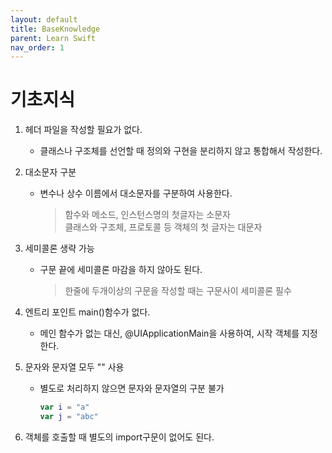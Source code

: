 ```yaml
---
layout: default
title: BaseKnowledge
parent: Learn Swift
nav_order: 1
---
```



# 기초지식

1. 헤더 파일을 작성할 필요가 없다.
    * 클래스나 구조체를 선언할 때 정의와 구현을 분리하지 않고 통합해서 작성한다.

2. 대소문자 구분
    * 변수나 상수 이름에서 대소문자를 구분하여 사용한다.
        > 함수와 메소드, 인스턴스명의 첫글자는 소문자   
        클래스와 구조체, 프로토콜 등 객체의 첫 글자는 대문자

3. 세미콜론 생략 가능
    * 구문 끝에 세미콜론 마감을 하지 않아도 된다.
        >한줄에 두개이상의 구문을 작성할 때는 구문사이 세미콜론 필수

4. 엔트리 포인트 main()함수가 없다.
    * 메인 함수가 없는 대신, @UIApplicationMain을 사용하여, 시작 객체를 지정한다.

5. 문자와 문자열 모두 "" 사용
    * 별도로 처리하지 않으면 문자와 문자열의 구분 불가

        ```swift
        var i = "a"
        var j = "abc"
        ```
6. 객체를 호출할 때 별도의 import구문이 없어도 된다.